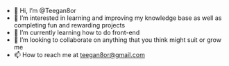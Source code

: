 - 👋 Hi, I’m @Teegan8or
- 👀 I’m interested in learning and improving my knowledge base as well as completing fun and rewarding projects
- 🌱 I’m currently learning how to do front-end
- 💞️ I’m looking to collaborate on anything that you think might suit or grow me
- 📫 How to reach me at teegan8or@gmail.com

<!---
Teegan8or/Teegan8or is a ✨ special ✨ repository because its `README.md` (this file) appears on your GitHub profile.
You can click the Preview link to take a look at your changes.
--->
